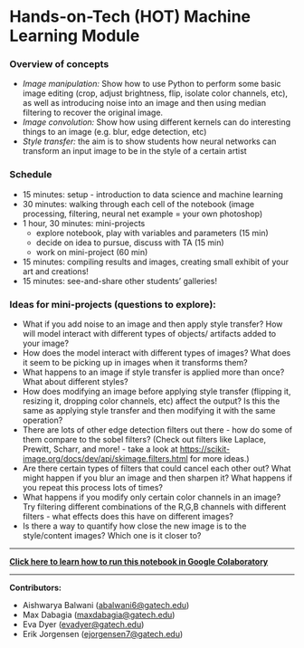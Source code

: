 # Hands-on-Tech (HOT) Machine Learning Module

### Overview of concepts
- _Image manipulation:_ Show how to use Python to perform some basic image editing (crop, adjust brightness, flip, isolate color channels, etc), as well as introducing noise into an image and then using median filtering to recover the original image.
- _Image convolution:_ Show how using different kernels can do interesting things to an image (e.g. blur, edge detection, etc)
- _Style transfer:_ the aim is to show students how neural networks can transform an input image to be in the style of a certain artist

### Schedule
- 15 minutes: setup - introduction to data science and machine learning
- 30 minutes: walking through each cell of the notebook (image processing, filtering, neural net example = your own photoshop)
- 1 hour, 30 minutes: mini-projects
  - explore notebook, play with variables and parameters (15 min)
  - decide on idea to pursue, discuss with TA (15 min)
  - work on mini-project (60 min)
- 15 minutes: compiling results and images, creating small exhibit of your art and creations!
- 15 minutes: see-and-share other students’ galleries!

### Ideas for mini-projects (questions to explore):
- What if you add noise to an image and then apply style transfer? How will model interact with different types of objects/ artifacts added to your image?
- How does the model interact with different types of images? What does it seem to be picking up in images when it transforms them?
- What happens to an image if style transfer is applied more than once? What about different styles?
- How does modifying an image before applying style transfer (flipping it, resizing it, dropping color channels, etc) affect the output? Is this the same as applying style transfer and then modifying it with the same operation?
- There are lots of other edge detection filters out there - how do some of them compare to the sobel filters? (Check out filters like Laplace, Prewitt, Scharr, and more! - take a look at https://scikit-image.org/docs/dev/api/skimage.filters.html for more ideas.)
- Are there certain types of filters that could cancel each other out? What might happen if you blur an image and then sharpen it? What happens if you repeat this process lots of times?
- What happens if you modify only certain color channels in an image? Try filtering different combinations of the R,G,B channels with different filters - what effects does this have on different images?
- Is there a way to quantify how close the new image is to the style/content images? Which one is it closer to? 

________________________________________

**[Click here to learn how to run this notebook in Google Colaboratory](https://docs.google.com/document/d/1ILbefxjt_mY8vE4lt_iqjOldU0poZB4gw9qphEWLOck/edit?usp=sharing)**

________________________________________

**Contributors:**
- Aishwarya Balwani (abalwani6@gatech.edu) 
- Max Dabagia (maxdabagia@gatech.edu) 
- Eva Dyer (evadyer@gatech.edu)
- Erik Jorgensen (ejorgensen7@gatech.edu)

